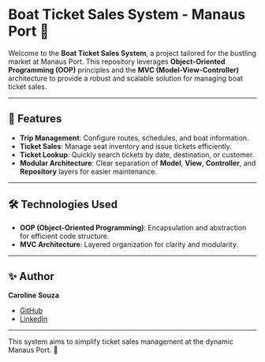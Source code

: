 # Boat Ticket Sales System - Manaus Port 🚢  

Welcome to the **Boat Ticket Sales System**, a project tailored for the bustling market at Manaus Port. This repository leverages **Object-Oriented Programming (OOP)** principles and the **MVC (Model-View-Controller)** architecture to provide a robust and scalable solution for managing boat ticket sales.

---

## 🌟 Features

- **Trip Management**: Configure routes, schedules, and boat information.
- **Ticket Sales**: Manage seat inventory and issue tickets efficiently.
- **Ticket Lookup**: Quickly search tickets by date, destination, or customer.
- **Modular Architecture**: Clear separation of **Model**, **View**, **Controller**, and **Repository** layers for easier maintenance.

---

## 🛠️ Technologies Used

- **OOP (Object-Oriented Programming)**: Encapsulation and abstraction for efficient code structure.
- **MVC Architecture**: Layered organization for clarity and modularity.

---

## ✨ Author

**Caroline Souza**  
- [GitHub](https://github.com/caahp)  
- [LinkedIn](https://linkedin.com/souzapcaroline)  

---

This system aims to simplify ticket sales management at the dynamic Manaus Port. 🚤
